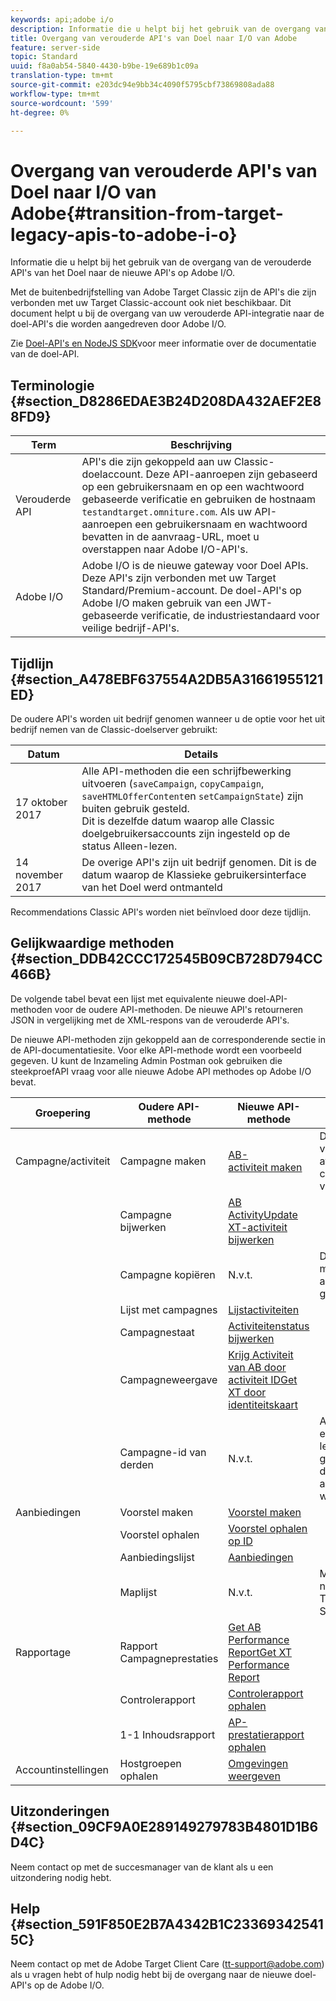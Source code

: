 ```yaml
---
keywords: api;adobe i/o
description: Informatie die u helpt bij het gebruik van de overgang van de verouderde API's van het Doel naar de nieuwe API's op Adobe I/O.
title: Overgang van verouderde API's van Doel naar I/O van Adobe
feature: server-side
topic: Standard
uuid: f8a0ab54-5840-4430-b9be-19e689b1c09a
translation-type: tm+mt
source-git-commit: e203dc94e9bb34c4090f5795cbf73869808ada88
workflow-type: tm+mt
source-wordcount: '599'
ht-degree: 0%

---
```



# Overgang van verouderde API&#39;s van Doel naar I/O van Adobe{#transition-from-target-legacy-apis-to-adobe-i-o}

Informatie die u helpt bij het gebruik van de overgang van de verouderde API&#39;s van het Doel naar de nieuwe API&#39;s op Adobe I/O.

Met de buitenbedrijfstelling van Adobe Target Classic zijn de API&#39;s die zijn verbonden met uw Target Classic-account ook niet beschikbaar. Dit document helpt u bij de overgang van uw verouderde API-integratie naar de doel-API&#39;s die worden aangedreven door Adobe I/O.

Zie [Doel-API&#39;s en NodeJS SDK](../../c-implementing-target/c-api-and-sdk-overview/api-and-sdk-overview.md#concept_5718EC1FF2ED4436935D0BCCD7AA29A6)voor meer informatie over de documentatie van de doel-API.

## Terminologie {#section_D8286EDAE3B24D208DA432AEF2E88FD9}

| Term | Beschrijving |
|--- |--- |
| Verouderde API | API&#39;s die zijn gekoppeld aan uw Classic-doelaccount. Deze API-aanroepen zijn gebaseerd op een gebruikersnaam en op een wachtwoord gebaseerde verificatie en gebruiken de hostnaam `testandtarget.omniture.com`. Als uw API-aanroepen een gebruikersnaam en wachtwoord bevatten in de aanvraag-URL, moet u overstappen naar Adobe I/O-API&#39;s. |
| Adobe I/O | Adobe I/O is de nieuwe gateway voor Doel APIs. Deze API&#39;s zijn verbonden met uw Target Standard/Premium-account. De doel-API&#39;s op Adobe I/O maken gebruik van een JWT-gebaseerde verificatie, de industriestandaard voor veilige bedrijf-API&#39;s. |

## Tijdlijn {#section_A478EBF637554A2DB5A31661955121ED}

De oudere API&#39;s worden uit bedrijf genomen wanneer u de optie voor het uit bedrijf nemen van de Classic-doelserver gebruikt:

| Datum | Details |
|--- |--- |
| 17 oktober 2017 | Alle API-methoden die een schrijfbewerking uitvoeren (`saveCampaign`, `copyCampaign`, `saveHTMLOfferContent`en `setCampaignState`) zijn buiten gebruik gesteld.<br>Dit is dezelfde datum waarop alle Classic doelgebruikersaccounts zijn ingesteld op de status Alleen-lezen. |
| 14 november 2017 | De overige API&#39;s zijn uit bedrijf genomen. Dit is de datum waarop de Klassieke gebruikersinterface van het Doel werd ontmanteld |

Recommendations Classic API&#39;s worden niet beïnvloed door deze tijdlijn.

## Gelijkwaardige methoden {#section_DDB42CCC172545B09CB728D794CC466B}

De volgende tabel bevat een lijst met equivalente nieuwe doel-API-methoden voor de oudere API-methoden. De nieuwe API&#39;s retourneren JSON in vergelijking met de XML-respons van de verouderde API&#39;s.

De nieuwe API-methoden zijn gekoppeld aan de corresponderende sectie in de API-documentatiesite. Voor elke API-methode wordt een voorbeeld gegeven. U kunt de Inzameling Admin Postman ook gebruiken die steekproefAPI vraag voor alle nieuwe Adobe API methodes op Adobe I/O bevat.

| Groepering | Oudere API-methode | Nieuwe API-methode | Notities |
|--- |--- |--- |--- |
| Campagne/activiteit | Campagne maken | [AB-](http://developers.adobetarget.com/api/#create-ab-activity)<br>[activiteit maken](http://developers.adobetarget.com/api/#create-xt-activity) | De nieuwe APIs verstrekt afzonderlijke creeert methodes voor AB en XT |
|  | Campagne bijwerken | [AB](http://developers.adobetarget.com/api/#update-ab-activity)<br>[ActivityUpdate XT-activiteit bijwerken](http://developers.adobetarget.com/api/#update-xt-activity) |  |
|  | Campagne kopiëren | N.v.t. | De API&#39;s voor het maken van activiteiten gebruiken |
|  | Lijst met campagnes | [Lijstactiviteiten](http://developers.adobetarget.com/api/#list-activities) |  |
|  | Campagnestaat | [Activiteitenstatus bijwerken](http://developers.adobetarget.com/api/#update-activity-state) |  |
|  | Campagneweergave | [Krijg Activiteit van AB door](http://developers.adobetarget.com/api/#get-ab-activity-by-id)<br>[activiteit IDGet XT door identiteitskaart](http://developers.adobetarget.com/api/#get-xt-activity-by-id) |  |
|  | Campagne-id van derden | N.v.t. | Als u een id van een andere leverancier gebruikt, kunnen de relevante activiteitsmethoden worden gebruikt |
| Aanbiedingen | Voorstel maken | [Voorstel maken](http://developers.adobetarget.com/api/#create-offer) |  |
|  | Voorstel ophalen | [Voorstel ophalen op ID](http://developers.adobetarget.com/api/#get-offer-by-id) |  |
|  | Aanbiedingslijst | [Aanbiedingen](http://developers.adobetarget.com/api/#list-offers) |  |
|  | Maplijst | N.v.t. | Mappen worden niet ondersteund in Target Standard/Premium |
| Rapportage | Rapport Campagneprestaties | [Get AB Performance](http://developers.adobetarget.com/api/#get-ab-performance-report)<br>[ReportGet XT Performance Report](http://developers.adobetarget.com/api/#get-xt-performance-report) |  |
|  | Controlerapport | [Controlerapport ophalen](http://developers.adobetarget.com/api/#get-audit-report) |  |
|  | 1-1 Inhoudsrapport | [AP-prestatierapport ophalen](http://developers.adobetarget.com/api/#get-ap-activity-performance-report) |  |
| Accountinstellingen | Hostgroepen ophalen | [Omgevingen weergeven](http://developers.adobetarget.com/api/#list-environments) |  |

## Uitzonderingen {#section_09CF9A0E289149279783B4801D1B6D4C}

Neem contact op met de succesmanager van de klant als u een uitzondering nodig hebt.

## Help {#section_591F850E2B7A4342B1C233693425415C}

Neem contact op met de Adobe Target Client Care (tt-support@adobe.com) als u vragen hebt of hulp nodig hebt bij de overgang naar de nieuwe doel-API&#39;s op de Adobe I/O.
